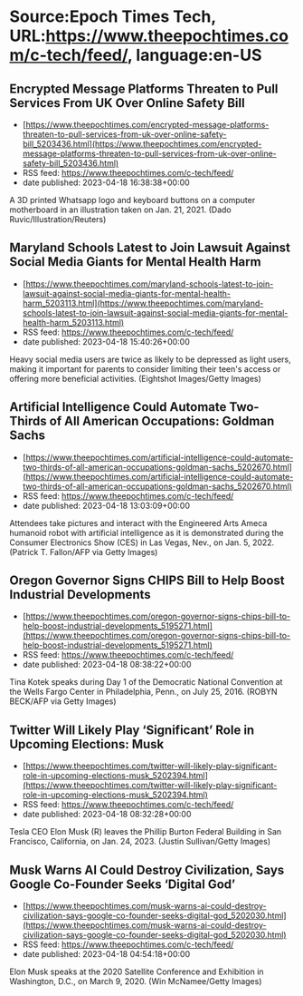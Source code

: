 # Source:Epoch Times Tech, URL:https://www.theepochtimes.com/c-tech/feed/, language:en-US

## Encrypted Message Platforms Threaten to Pull Services From UK Over Online Safety Bill
 - [https://www.theepochtimes.com/encrypted-message-platforms-threaten-to-pull-services-from-uk-over-online-safety-bill_5203436.html](https://www.theepochtimes.com/encrypted-message-platforms-threaten-to-pull-services-from-uk-over-online-safety-bill_5203436.html)
 - RSS feed: https://www.theepochtimes.com/c-tech/feed/
 - date published: 2023-04-18 16:38:38+00:00

A 3D printed Whatsapp logo and keyboard buttons on a computer motherboard in an illustration taken on Jan. 21, 2021. (Dado Ruvic/Illustration/Reuters)

## Maryland Schools Latest to Join Lawsuit Against Social Media Giants for Mental Health Harm
 - [https://www.theepochtimes.com/maryland-schools-latest-to-join-lawsuit-against-social-media-giants-for-mental-health-harm_5203113.html](https://www.theepochtimes.com/maryland-schools-latest-to-join-lawsuit-against-social-media-giants-for-mental-health-harm_5203113.html)
 - RSS feed: https://www.theepochtimes.com/c-tech/feed/
 - date published: 2023-04-18 15:40:26+00:00

Heavy social media users are twice as likely to be depressed as light users, making it important for parents to consider limiting their teen's access or offering more beneficial activities. (Eightshot Images/Getty Images)

## Artificial Intelligence Could Automate Two-Thirds of All American Occupations: Goldman Sachs
 - [https://www.theepochtimes.com/artificial-intelligence-could-automate-two-thirds-of-all-american-occupations-goldman-sachs_5202670.html](https://www.theepochtimes.com/artificial-intelligence-could-automate-two-thirds-of-all-american-occupations-goldman-sachs_5202670.html)
 - RSS feed: https://www.theepochtimes.com/c-tech/feed/
 - date published: 2023-04-18 13:03:09+00:00

Attendees take pictures and interact with the Engineered Arts Ameca humanoid robot with artificial intelligence as it is demonstrated during the Consumer Electronics Show (CES) in Las Vegas, Nev., on Jan. 5, 2022. (Patrick T. Fallon/AFP via Getty Images)

## Oregon Governor Signs CHIPS Bill to Help Boost Industrial Developments
 - [https://www.theepochtimes.com/oregon-governor-signs-chips-bill-to-help-boost-industrial-developments_5195271.html](https://www.theepochtimes.com/oregon-governor-signs-chips-bill-to-help-boost-industrial-developments_5195271.html)
 - RSS feed: https://www.theepochtimes.com/c-tech/feed/
 - date published: 2023-04-18 08:38:22+00:00

Tina Kotek speaks during Day 1 of the Democratic National Convention at the Wells Fargo Center in Philadelphia, Penn., on July 25, 2016. (ROBYN BECK/AFP via Getty Images)

## Twitter Will Likely Play ‘Significant’ Role in Upcoming Elections: Musk
 - [https://www.theepochtimes.com/twitter-will-likely-play-significant-role-in-upcoming-elections-musk_5202394.html](https://www.theepochtimes.com/twitter-will-likely-play-significant-role-in-upcoming-elections-musk_5202394.html)
 - RSS feed: https://www.theepochtimes.com/c-tech/feed/
 - date published: 2023-04-18 08:32:28+00:00

Tesla CEO Elon Musk (R) leaves the Phillip Burton Federal Building in San Francisco, California, on Jan. 24, 2023. (Justin Sullivan/Getty Images)

## Musk Warns AI Could Destroy Civilization, Says Google Co-Founder Seeks ‘Digital God’
 - [https://www.theepochtimes.com/musk-warns-ai-could-destroy-civilization-says-google-co-founder-seeks-digital-god_5202030.html](https://www.theepochtimes.com/musk-warns-ai-could-destroy-civilization-says-google-co-founder-seeks-digital-god_5202030.html)
 - RSS feed: https://www.theepochtimes.com/c-tech/feed/
 - date published: 2023-04-18 04:54:18+00:00

Elon Musk speaks at the 2020 Satellite Conference and Exhibition in Washington, D.C., on March 9, 2020. (Win McNamee/Getty Images)

